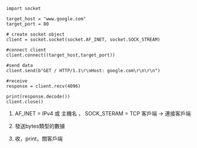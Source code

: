 ```pythons
import socket 

target_host = "www.google.com"
target_port = 80

# create socket object
client = socket.socket(socket.AF_INET, socket.SOCK_STREAM)

#connect client 
client.connect((target_host,target_port))

#send data
client.send(b"GET / HTTP/1.1\r\nHost: google.com\r\n\r\n")

#receive
response = client.recv(4096)

print(response.decode())
client.close()
```
 1. AF_INET = IPv4 或 主機名 ， SOCK_STERAM = TCP 客戶端 -> 連接客戶端
 
 2. 發送bytes類型的數據
  
 3. 收，print，關客戶端
